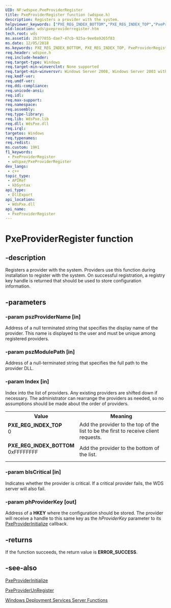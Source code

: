 ```yaml
---
UID: NF:wdspxe.PxeProviderRegister
title: PxeProviderRegister function (wdspxe.h)
description: Registers a provider with the system.
helpviewer_keywords: ["PXE_REG_INDEX_BOTTOM","PXE_REG_INDEX_TOP","PxeProviderRegister","PxeProviderRegister function [Windows Deployment Services]","wds.pxeproviderregister","wdspxe/PxeProviderRegister"]
old-location: wds\pxeproviderregister.htm
tech.root: wds
ms.assetid: 2b377855-dae7-47cb-925a-9ee0a9265f83
ms.date: 12/05/2018
ms.keywords: PXE_REG_INDEX_BOTTOM, PXE_REG_INDEX_TOP, PxeProviderRegister, PxeProviderRegister function [Windows Deployment Services], wds.pxeproviderregister, wdspxe/PxeProviderRegister
req.header: wdspxe.h
req.include-header: 
req.target-type: Windows
req.target-min-winverclnt: None supported
req.target-min-winversvr: Windows Server 2008, Windows Server 2003 with SP2 [desktop apps only]
req.kmdf-ver: 
req.umdf-ver: 
req.ddi-compliance: 
req.unicode-ansi: 
req.idl: 
req.max-support: 
req.namespace: 
req.assembly: 
req.type-library: 
req.lib: WdsPxe.lib
req.dll: WdsPxe.dll
req.irql: 
targetos: Windows
req.typenames: 
req.redist: 
ms.custom: 19H1
f1_keywords:
 - PxeProviderRegister
 - wdspxe/PxeProviderRegister
dev_langs:
 - c++
topic_type:
 - APIRef
 - kbSyntax
api_type:
 - DllExport
api_location:
 - WdsPxe.dll
api_name:
 - PxeProviderRegister
---
```


# PxeProviderRegister function


## -description

Registers a provider with the system. Providers use this function during installation to 
    register with the system. On successful registration, a registry key handle is returned that should be used to 
    store configuration information.

## -parameters

### -param pszProviderName [in]

Address of a null terminated string that specifies the display name of the provider. This name is 
      displayed to the user and must be unique among registered providers.

### -param pszModulePath [in]

Address of a null-terminated string that specifies the full path to the provider DLL.

### -param Index [in]

Index into the list of providers. Any existing providers are shifted down if necessary. The administrator 
      can rearrange the providers as needed, so no assumptions should be made about the order of providers.

<table>
<tr>
<th>Value</th>
<th>Meaning</th>
</tr>
<tr>
<td width="40%"><a id="PXE_REG_INDEX_TOP"></a><a id="pxe_reg_index_top"></a><dl>
<dt><b>PXE_REG_INDEX_TOP</b></dt>
<dt>0</dt>
</dl>
</td>
<td width="60%">
Add the provider to the top of the list to be the first to receive client requests.

</td>
</tr>
<tr>
<td width="40%"><a id="PXE_REG_INDEX_BOTTOM"></a><a id="pxe_reg_index_bottom"></a><dl>
<dt><b>PXE_REG_INDEX_BOTTOM</b></dt>
<dt>0xFFFFFFFF</dt>
</dl>
</td>
<td width="60%">
Add the provider to the bottom of the list.

</td>
</tr>
</table>

### -param bIsCritical [in]

Indicates whether the provider is critical. If a critical provider fails, the WDS server will also 
      fail.

### -param phProviderKey [out]

Address of a <b>HKEY</b> where the configuration should be stored. The provider will 
      receive a handle to this same key as the <i>hProviderKey</i> parameter to its 
      <a href="/windows/desktop/Wds/pxeproviderinitialize">PxeProviderInitialize</a> callback.

## -returns

If the function succeeds, the return value is <b>ERROR_SUCCESS</b>.

## -see-also

<a href="/windows/desktop/Wds/pxeproviderinitialize">PxeProviderInitialize</a>



<a href="/windows/desktop/api/wdspxe/nf-wdspxe-pxeproviderunregister">PxeProviderUnRegister</a>



<a href="/windows/desktop/Wds/windows-deployment-services-server-functions">Windows Deployment Services Server Functions</a>